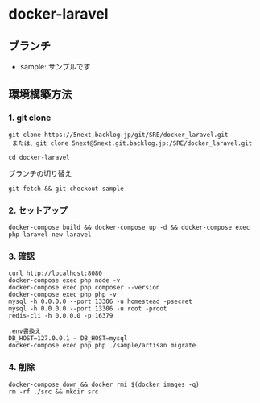 # docker-laravel

## ブランチ
- sample: サンプルです



## 環境構築方法
### 1. git clone
```
git clone https://5next.backlog.jp/git/SRE/docker_laravel.git
 または、git clone 5next@5next.git.backlog.jp:/SRE/docker_laravel.git
```
```
cd docker-laravel
```
ブランチの切り替え
```
git fetch && git checkout sample
```

### 2. セットアップ
```
docker-compose build && docker-compose up -d && docker-compose exec php laravel new laravel
```

### 3. 確認
```
curl http://localhost:8080
docker-compose exec php node -v
docker-compose exec php composer --version
docker-compose exec php php -v
mysql -h 0.0.0.0 --port 13306 -u homestead -psecret
mysql -h 0.0.0.0 --port 13306 -u root -proot
redis-cli -h 0.0.0.0 -p 16379

.env書換え
DB_HOST=127.0.0.1 → DB_HOST=mysql
docker-compose exec php php ./sample/artisan migrate
```

### 4. 削除
```
docker-compose down && docker rmi $(docker images -q)
rm -rf ./src && mkdir src
```